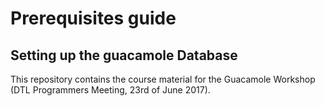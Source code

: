 # Prerequisites guide

## Setting up the guacamole Database
This repository contains the course material for the Guacamole Workshop (DTL Programmers Meeting, 23rd of June 2017).

